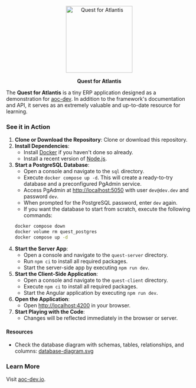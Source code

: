 <p align="center">
  <a href="https://quest.aoc-dev.io">
    <img width="180" src="https://github.com/atlantis-of-code/aoc-dev/assets/273590/349b9229-2fdf-4190-964a-a0aaa7701e96" alt="Quest for Atlantis">
  </a>
</p>

<p align="center">
  <strong>Quest for Atlantis</strong>
</p>

The **Quest for Atlantis** is a tiny ERP application designed as a demonstration for [aoc-dev](https://github.com/atlantis-of-code/aoc-dev). In addition to the framework's documentation and API, it serves as an extremely valuable and up-to-date resource for learning.

### See it in Action

1. **Clone or Download the Repository**: Clone or download this repository.
2. **Install Dependencies**:
    - Install [Docker](https://docs.docker.com/desktop/) if you haven't done so already.
    - Install a recent version of [Node.js](https://nodejs.org).
3. **Start a PostgreSQL Database**:
    - Open a console and navigate to the `sql` directory.
    - Execute `docker compose up -d`. This will create a ready-to-try database and a preconfigured PgAdmin service.
    - Access PgAdmin at [http://localhost:5050](http://localhost:5050) with user `dev@dev.dev` and password `dev`.
    - When prompted for the PostgreSQL password, enter `dev` again. 
    - If you want the database to start from scratch, execute the following commands:
     ```sh
     docker compose down
     docker volume rm quest_postgres
     docker compose up -d
     ```
4. **Start the Server App**:
    - Open a console and navigate to the `quest-server` directory.
    - Run `npm ci` to install all required packages.
    - Start the server-side app by executing `npm run dev`.
5. **Start the Client-Side Application**:
    - Open a console and navigate to the `quest-client` directory.
    - Execute `npm ci` to install all required packages.
    - Start the Angular application by executing `npm run dev`.
6. **Open the Application**:
    - Open [http://localhost:4200](http://localhost:4200) in your browser.
7. **Start Playing with the Code**:
    - Changes will be reflected immediately in the browser or server.

#### Resources

- Check the database diagram with schemas, tables, relationships, and columns: [database-diagram.svg](resources/database-diagram.svg)

### Learn More

Visit [aoc-dev.io](https://aoc-dev.io).
